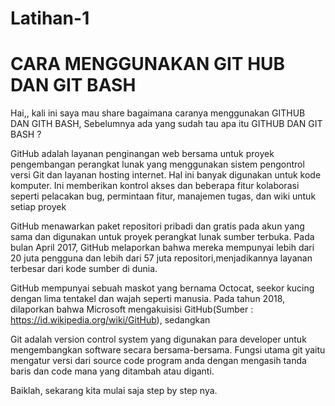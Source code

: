# Latihan-1
# CARA MENGGUNAKAN GIT HUB DAN GIT BASH

Hai,, kali ini saya mau share bagaimana caranya menggunakan GITHUB DAN GITH BASH, Sebelumnya ada yang sudah tau apa itu GITHUB DAN GIT BASH ?

GitHub adalah layanan penginangan web bersama untuk proyek pengembangan perangkat lunak yang menggunakan sistem pengontrol versi Git dan layanan hosting internet. Hal ini banyak digunakan untuk kode komputer. Ini memberikan kontrol akses dan beberapa fitur kolaborasi seperti pelacakan bug, permintaan fitur, manajemen tugas, dan wiki untuk setiap proyek

GitHub menawarkan paket repositori pribadi dan gratis pada akun yang sama dan digunakan untuk proyek perangkat lunak sumber terbuka. Pada bulan April 2017, GitHub melaporkan bahwa mereka mempunyai lebih dari 20 juta pengguna dan lebih dari 57 juta repositori,menjadikannya layanan terbesar dari kode sumber di dunia.

GitHub mempunyai sebuah maskot yang bernama Octocat, seekor kucing dengan lima tentakel dan wajah seperti manusia.
Pada tahun 2018, dilaporkan bahwa Microsoft mengakuisisi GitHub(Sumber : https://id.wikipedia.org/wiki/GitHub), sedangkan

Git adalah version control system yang digunakan para developer untuk mengembangkan software secara bersama-bersama. Fungsi utama git yaitu mengatur versi dari source code program anda dengan mengasih tanda baris dan code mana yang ditambah atau diganti.

Baiklah, sekarang kita mulai saja step by step nya.
